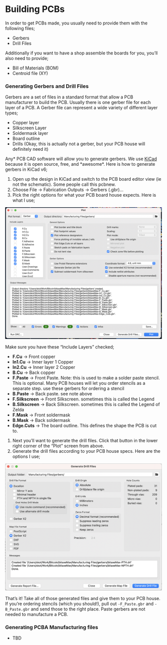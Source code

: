 # Building PCBs

In order to get PCBs made, you usually need to provide them with the following files;

- Gerbers
- Drill Files

Additionally if you want to have a shop assemble the boards for you, you’ll also need to provide;

- Bill of Materials (BOM)
- Centroid file (XY)

### Generating Gerbers and Drill Files

Gerbers are a set of files in a standard format that allow a PCB manufacturer to build the PCB. Usually there is one gerber file for each layer of a PCB. A Gerber file can represent a wide variety of different layer types;

- Copper layer
- Silkscreen Layer
- Soldermask layer
- Board outline
- Drills (Okay, this is actually not a gerber, but your PCB house will definitely need it)

Any* PCB CAD software will allow you to generate gerbers. We use [KiCad](https://www.kicad.org) because it is open source, free, and *awesome\*. Here is how to generate gerbers in KiCad v6;

1. Open up the design in KiCad and switch to the PCB board editor view (ie not the schematic). Some people call this pcbnew.
2. Choose File → Fabrication Outputs → Gerbers (.gbr)…
3. Pick the right options for what your PCB board house expects. Here is what I use;

![Gerber Plot Window](/pictures/1397/gerbers.png)

Make sure you have these “Include Layers” checked;

- **F.Cu** → Front copper
- **In1.Cu** → Inner layer 1 Copper
- **In2.Cu** → Inner layer 2 Copper
- **B.Cu** → Back copper
- **F.Paste** → Front Paste. Note: this is used to make a solder paste stencil. This is optional. Many PCB houses will let you order stencils as a separate step. use these gerbers for ordering a stencil
- **B.Paste** → Back paste. see note above
- **F.Silkscreen** → Front Silkscreen. sometimes this is called the Legend
- **B.Silkscreen** → Back Silkscreen. sometimes this is called the Legend of Zelda
- **F.Mask** → Front soldermask
- **B.Mask** → Back soldermask
- **Edge.Cuts** → The board outline. This defines the shape the PCB is cut to.

1. Next you’ll want to generate the drill files. Click that button in the lower right corner of the “Plot” screen from above.
2. Generate the drill files according to your PCB house specs. Here are the options I use;

![Drill Files Window](/pictures/1397/drill.png)

That’s it! Take all of those generated files and give them to your PCB house. If you’re ordering stencils (which you should!), pull out `-F_Paste.gbr` and `-B_Paste.gbr` and send those to the right place. Paste gerbers are not needed to manufacture a PCB.

### Generating PCBA Manufacturing files

- TBD
